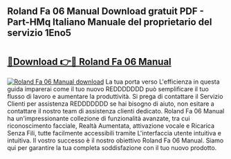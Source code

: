 ## Roland Fa 06 Manual Download gratuit PDF - Part-HMq Italiano Manuale del proprietario del servizio 1Eno5

# <h2><a href="http://dfdd9p.blite.top/?on=Roland+Fa+06+Manual">🔗Download 👉🔴 Roland Fa 06 Manual</a></h2>

[![Roland Fa 06 Manual download](https://i.imgur.com/lujVjoI.png)](http://dfdd9p.blite.top/?on=Roland+Fa+06+Manual)
La tua porta verso L'efficienza in questa guida imparerai come il tuo nuovo REDDDDDDD può semplificare il tuo flusso di lavoro e aumentare la produttività. Si prega di contattare il Servizio Clienti per assistenza REDDDDDDD se hai bisogno di aiuto, non esitare a contattare il nostro team di assistenza clienti dedicato. Roland Fa 06 Manual ha un'impressionante collezione di funzionalità avanzate, tra cui riconoscimento facciale, Realtà Aumentata, attivazione vocale e Ricarica Senza Fili, tutte facilmente accessibili tramite L'interfaccia utente intuitiva e intuitiva. Il vostro successo è il nostro obiettivo Roland Fa 06 Manual. Siamo qui per garantire la tua completa soddisfazione con il tuo nuovo prodotto.
